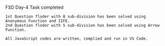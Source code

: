 FSD Day-4 Task completed

    1st Question floder with 8 sub-division has been solved using Anonymous Function and IIFE.
    2nd Question floder with 5 sub-division has been solved using Arrow Function.

    All JavaScript codes are written, complied and run in VS Code.
